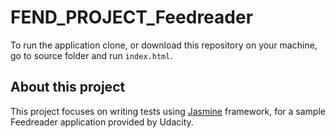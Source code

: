 # FEND_PROJECT_Feedreader


To run the application clone, or download this repository on your machine, go to source folder and run `index.html`.

## About this project

This project focuses on writing tests using [Jasmine](http://jasmine.github.io/) framework, for a sample Feedreader application provided by Udacity.
